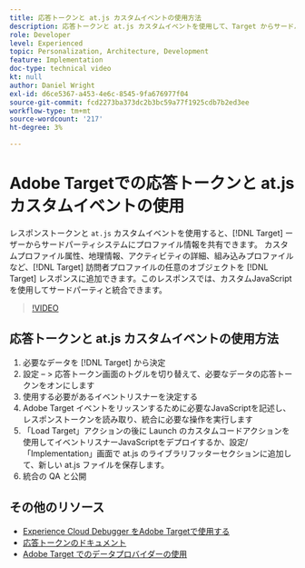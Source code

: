 ```yaml
---
title: 応答トークンと at.js カスタムイベントの使用方法
description: 応答トークンと at.js カスタムイベントを使用して、Target からサードパーティシステムにプロファイル情報を共有する方法を説明します。
role: Developer
level: Experienced
topic: Personalization, Architecture, Development
feature: Implementation
doc-type: technical video
kt: null
author: Daniel Wright
exl-id: d6ce5367-a453-4e6c-8545-9fa676977f04
source-git-commit: fcd2273ba373dc2b3bc59a77f1925cdb7b2ed3ee
workflow-type: tm+mt
source-wordcount: '217'
ht-degree: 3%

---
```


# Adobe Targetでの応答トークンと at.js カスタムイベントの使用

レスポンストークンと `at.js` カスタムイベントを使用すると、[!DNL Target] ーザーからサードパーティシステムにプロファイル情報を共有できます。 カスタムプロファイル属性、地理情報、アクティビティの詳細、組み込みプロファイルなど、[!DNL Target] 訪問者プロファイルの任意のオブジェクトを [!DNL Target] レスポンスに追加できます。このレスポンスでは、カスタムJavaScriptを使用してサードパーティと統合できます。

>[!VIDEO](https://video.tv.adobe.com/v/23253/?quality=12)

## 応答トークンと at.js カスタムイベントの使用方法

1. 必要なデータを [!DNL Target] から決定
1. 設定 – > 応答トークン画面のトグルを切り替えて、必要なデータの応答トークンをオンにします
1. 使用する必要があるイベントリスナーを決定する
1. Adobe Target イベントをリッスンするために必要なJavaScriptを記述し、レスポンストークンを読み取り、統合に必要な操作を実行します
1. 「Load Target」アクションの後に Launch のカスタムコードアクションを使用してイベントリスナーJavaScriptをデプロイするか、設定/「Implementation」画面で at.js のライブラリフッターセクションに追加して、新しい at.js ファイルを保存します。
1. 統合の QA と公開

## その他のリソース

* [Experience Cloud Debugger をAdobe Targetで使用する](../troubleshooting/troubleshoot-with-the-experience-cloud-debugger.md)
* [ 応答トークンのドキュメント ](https://experienceleague.adobe.com/docs/target/using/administer/response-tokens.html?lang=en)
* [Adobe Target でのデータプロバイダーの使用](use-data-providers-to-integrate-third-party-data.md)
